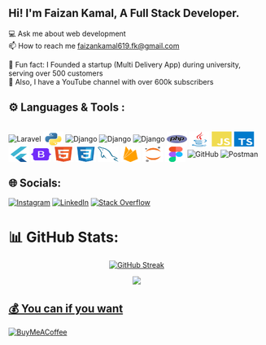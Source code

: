 ## Hi! I'm Faizan Kamal, A Full Stack Developer.

💻 Ask me about web development<br>📫 How to reach me faizankamal619.fk@gmail.com

🌟 Fun fact: I Founded a startup (Multi Delivery App) during university, serving over 500 customers<br>
🎥 Also, I have a YouTube channel with over 600k subscribers<br>

<!-- Add your Languages and tools here-->
<h2>⚙️ Languages & Tools :</h2>
<div style="display: inline_block"><br>

  <img align="center" alt="Laravel" height="30" width="40" src="https://cdn.jsdelivr.net/gh/devicons/devicon@latest/icons/laravel/laravel-original.svg">
  <img align="center" alt="Rafa-Python" height="30" width="40" src="https://raw.githubusercontent.com/devicons/devicon/master/icons/python/python-original.svg">
  <img align="center" alt="Django" height="30" width="40" src="https://www.vectorlogo.zone/logos/djangoproject/djangoproject-icon.svg">
  <img align="center" alt="Django" height="30" width="40" src="https://cdn.jsdelivr.net/gh/devicons/devicon@latest/icons/amazonwebservices/amazonwebservices-original-wordmark.svg">
    <img align="center" alt="Django" height="30" width="40" src="https://cdn.jsdelivr.net/gh/devicons/devicon@latest/icons/docker/docker-original-wordmark.svg">
  <img align="center" alt="PHP" height="30" width="40" src="https://raw.githubusercontent.com/devicons/devicon/master/icons/php/php-original.svg">
  <img align="center" alt="Rafa-Csharp" height="30" width="40" src="https://raw.githubusercontent.com/devicons/devicon/master/icons/java/java-original.svg">
   <img align="center" alt="Rafa-Js" height="30" width="40" src="https://raw.githubusercontent.com/devicons/devicon/master/icons/javascript/javascript-plain.svg">
  <img align="center" alt="Rafa-Ts" height="30" width="40" src="https://raw.githubusercontent.com/devicons/devicon/master/icons/typescript/typescript-plain.svg">
  <img align="center" alt="Flutter" height="30" width="40" src="https://raw.githubusercontent.com/devicons/devicon/master/icons/flutter/flutter-original.svg">
  <img align="center" alt="Bootstrap" height="30" width="40" src="https://raw.githubusercontent.com/devicons/devicon/master/icons/bootstrap/bootstrap-plain.svg">
  <img align="center" alt="Rafa-HTML" height="30" width="40" src="https://raw.githubusercontent.com/devicons/devicon/master/icons/html5/html5-original.svg">
  <img align="center" alt="Rafa-CSS" height="30" width="40" src="https://raw.githubusercontent.com/devicons/devicon/master/icons/css3/css3-original.svg">
  <img align="center" alt="MySQL" height="30" width="40" src="https://raw.githubusercontent.com/devicons/devicon/master/icons/mysql/mysql-original.svg">
  <img align="center" alt="Firebase" height="30" width="40" src="https://raw.githubusercontent.com/devicons/devicon/master/icons/firebase/firebase-plain.svg">
  <img align="center" alt="Jupyter" height="30" width="40" src="https://raw.githubusercontent.com/devicons/devicon/master/icons/jupyter/jupyter-original.svg">
  <img align="center" alt="Figma" height="30" width="40" src="https://raw.githubusercontent.com/devicons/devicon/master/icons/figma/figma-original.svg">
  <img align="center" alt="GitHub" height="30" width="40" src="https://www.vectorlogo.zone/logos/github/github-icon.svg">
  <img align="center" alt="Postman" height="30" width="30" src="https://www.vectorlogo.zone/logos/getpostman/getpostman-icon.svg">


## 🌐 Socials:
[![Instagram](https://img.shields.io/badge/Instagram-%23E4405F.svg?logo=Instagram&logoColor=white)](https://instagram.com/faizankamal_) [![LinkedIn](https://img.shields.io/badge/LinkedIn-%230077B5.svg?logo=linkedin&logoColor=white)](https://linkedin.com/in/faizankamal7) 
[![Stack Overflow](https://img.shields.io/badge/-Stackoverflow-FE7A16?logo=stack-overflow&logoColor=white)](https://stackoverflow.com/users/7290043) 


# 📊 GitHub Stats:
<div align="center">

   [![GitHub Streak](https://streak-stats.demolab.com/?user=FaizanKamal7)](https://git.io/streak-stats)
   
  <a href="https://stackoverflow.com/users/7290043/faizan-kamal">
    <img height="137px"
      src="https://stackoverflow-card.vercel.app/?userID=7290043&theme=solarized-dark"
    />   
  </a>
  <a href="[https://github.com/FaizanKamal7]">
<!--   <img height="180em" src="https://github-readme-stats.vercel.app/api?username=zee404&show_icons=true&theme=prussian&include_all_commits=true&count_private=true"/> -->
<!--   <img height="180em" src="https://github-readme-stats.vercel.app/api/top-langs/?username=zee404&layout=compact&langs_count=7&theme=prussian"/> -->
</div>
 
## 💰 You can if you want 
[![BuyMeACoffee](https://img.shields.io/badge/Buy%20Me%20a%20Coffee-ffdd00?style=for-the-badge&logo=buy-me-a-coffee&logoColor=black)](https://buymeacoffee.com/faizankamal) 

